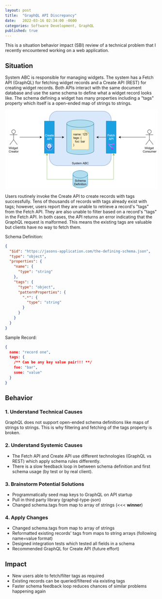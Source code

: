 ```yaml
---
layout: post
title:  "GraphQL API Discrepancy"
date:   2022-03-16 02:34:00 -0600
categories: Software Development, GraphQL
published: true
---
```


This is a situation behavior impact (SBI) review of a technical problem that I recently encountered working on a web application.

## Situation

System ABC is responsible for managing widgets. The system has a Fetch API (GraphQL) for fetching widget records and a Create API (REST) for creating widget records. Both APIs interact with the same document database and use the same schema to define what a widget record looks like. The schema defining a widget has many properties including a "tags" property which itself is a open-ended map of strings to strings.

![System ABC Architectural Diagram](/assets/images/system-abc-diagram.png)

Users routinely invoke the Create API to create records with tags successfully. Tens of thousands of records with tags already exist with tags; however, users report they are unable to retrieve a record's "tags" from the Fetch API. They are also unable to filter based on a record's "tags" in the Fetch API. In both cases, the API returns an error indicating that the GraphQL request is malformed. This means the existing tags are valuable but clients have no way to fetch them.

Schema Definition:

```json
{
  "$id": "https://jasons-application.com/the-defining-schema.json",
  "type": "object",
  "properties": {
    "name": {
      "type": "string"
    },
    "tags": {
      "type": "object",
      "patternProperties": {
        ".*": {
          "type": "string"
        }
      }
    }
  }
}
```

Sample Record:

```json
{
  name: "record one",
  tags: {
    /** Can be any key value pair!!! **/
    foo: "bar",
    some: "value"
  }
}
```

## Behavior
 
### 1. Understand Technical Causes
 
GraphQL does not support open-ended schema definitions like maps of strings to strings. This is why filtering and fetching of the tags property is broken.
 
### 2. Understand Systemic Causes

- The Fetch API and Create API use different technologies (GraphQL vs REST) which apply schema rules differently.
- There is a slow feedback loop in between schema definition and first schema usage (by test or by real client).

### 3. Brainstorm Potential Solutions

- Programmatically seed map keys to GraphQL on API startup
- Pull in third party library (graphql-type-json)
- Changed schema.tags from map to array of strings (<<< **winner**)

### 4. Apply Changes

- Changed schema.tags from map to array of strings
- Reformatted existing records' tags from maps to string arrays (following name=value format)
- Designed integration tests which tested all fields in a schema
- Recommended GraphQL for Create API (future effort)

## Impact
 
- New users able to fetch/filter tags as required
- Existing records can be queried/filtered via existing tags 
- Faster schema feedback loop reduces chances of similar problems happening again